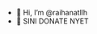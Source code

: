 - 👋 Hi, I’m @raihanatllh
- 👀 SINI DONATE NYET

<!---
raihanatllh/raihanatllh is a ✨ special ✨ repository because its `README.md` (this file) appears on your GitHub profile.
You can click the Preview link to take a look at your changes.
--->
